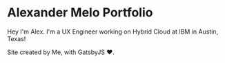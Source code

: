 # Alexander Melo Portfolio

Hey I'm Alex. I'm a UX Engineer working on Hybrid Cloud at IBM in Austin, Texas!

Site created by Me, with GatsbyJS ❤️.
